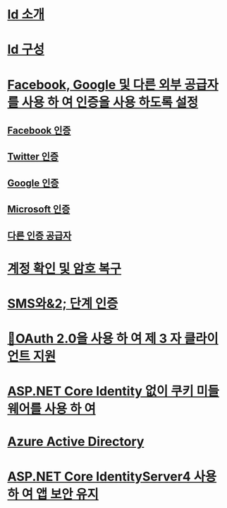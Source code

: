 # [Id 소개](identity.md)
# [Id 구성](identity-configuration.md)
# [Facebook, Google 및 다른 외부 공급자를 사용 하 여 인증을 사용 하도록 설정](social/index.md)
## [Facebook 인증](social/facebook-logins.md)
## [Twitter 인증](social/twitter-logins.md)
## [Google 인증](social/google-logins.md)
## [Microsoft 인증](social/microsoft-logins.md)
## [다른 인증 공급자](social/other-logins.md)
# [계정 확인 및 암호 복구](accconfirm.md)
# [SMS와&2; 단계 인증](2fa.md)
# [🔧OAuth 2.0을 사용 하 여 제 3 자 클라이언트 지원](oauth2.md)
# [ASP.NET Core Identity 없이 쿠키 미들웨어를 사용 하 여](cookie.md)
# [Azure Active Directory](azure-active-directory/toc.md)
# [ASP.NET Core IdentityServer4 사용 하 여 앱 보안 유지](https://identityserver4.readthedocs.io)
